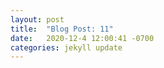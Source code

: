 ```yaml
---
layout: post
title:  "Blog Post: 11"
date:   2020-12-4 12:00:41 -0700
categories: jekyll update
---
```

